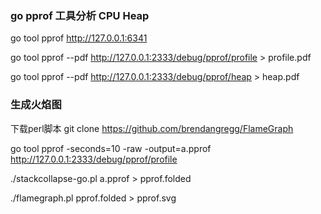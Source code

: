 
### go pprof 工具分析 CPU Heap

  go tool pprof http://127.0.0.1:6341

  go tool pprof --pdf  http://127.0.0.1:2333/debug/pprof/profile > profile.pdf

  go tool pprof --pdf  http://127.0.0.1:2333/debug/pprof/heap > heap.pdf


### 生成火焰图
 
下载perl脚本
git clone https://github.com/brendangregg/FlameGraph

go tool pprof -seconds=10 -raw -output=a.pprof http://127.0.0.1:2333/debug/pprof/profile

./stackcollapse-go.pl a.pprof > pprof.folded  

./flamegraph.pl pprof.folded > pprof.svg